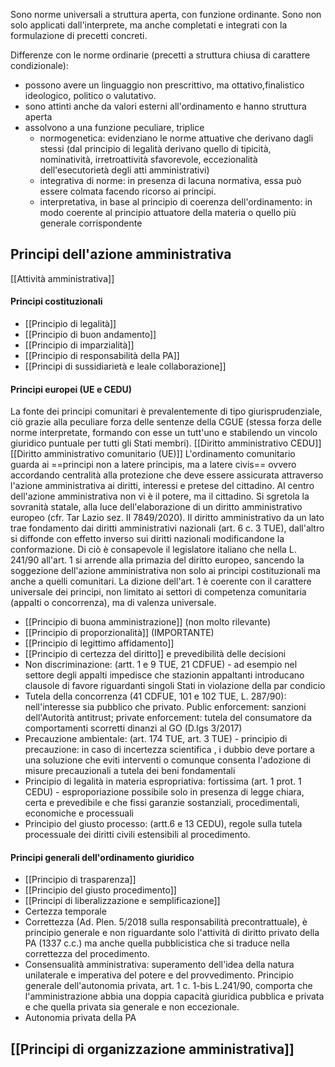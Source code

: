 Sono norme universali a struttura aperta, con funzione ordinante. Sono non solo applicati dall'interprete, ma anche completati e integrati con la formulazione di precetti concreti.

Differenze con le norme ordinarie (precetti a struttura chiusa di carattere condizionale):
- possono avere un linguaggio non prescrittivo, ma ottativo,finalistico ideologico, politico o valutativo.
- sono attinti anche da valori esterni all'ordinamento e hanno struttura aperta
- assolvono a una funzione peculiare, triplice
	- normogenetica: evidenziano le norme attuative che derivano dagli stessi (dal principio di legalità derivano quello di tipicità, nominatività, irretroattività sfavorevole, eccezionalità dell'esecutorietà degli atti amministrativi)
	- integrativa di norme: in presenza di lacuna normativa, essa può essere colmata facendo ricorso ai principi.
	- interpretativa, in base al principio di coerenza dell'ordinamento: in modo coerente al principio attuatore della materia o quello più generale corrispondente

## Principi dell'azione amministrativa
[[Attività amministrativa]]


#### Principi costituzionali
- [[Principio di legalità]]
- [[Principio di buon andamento]]
- [[Principio di imparzialità]]
- [[Principio di responsabilità della PA]]
- [[Principi di sussidiarietà e leale collaborazione]]

#### Principi europei (UE e CEDU)
La fonte dei principi comunitari è prevalentemente di tipo giurisprudenziale, ciò grazie alla peculiare forza delle sentenze della CGUE (stessa forza delle norme interpretate, formando con esse un tutt'uno e stabilendo un vincolo giuridico puntuale per tutti gli Stati membri). [[Diritto amministrativo CEDU]][[Diritto amministrativo comunitario (UE)]]
L'ordinamento comunitario guarda ai ==principi non a latere principis, ma a latere civis== ovvero accordando centralità alla protezione che deve essere assicurata attraverso l'azione amministrativa ai diritti, interessi e pretese del cittadino. Al centro dell'azione amministrativa non vi è il potere, ma il cittadino. Si sgretola la sovranità statale, alla luce dell'elaborazione di un diritto amministrativo europeo (cfr. Tar Lazio sez. II 7849/2020).
Il diritto amministrativo da un lato trae fondamento dai diritti amministrativi nazionali (art. 6 c. 3 TUE), dall'altro si diffonde con effetto inverso sui diritti nazionali modificandone la conformazione.
Di ciò è consapevole il legislatore italiano che nella L. 241/90 all'art. 1 si arrende alla primazia del diritto europeo, sancendo la soggezione dell'azione amministrativa non solo ai principi costituzionali ma anche a quelli comunitari. La dizione dell'art. 1 è coerente con il carattere universale dei principi, non limitato ai settori di competenza comunitaria (appalti o concorrenza), ma di valenza universale.
- [[Principio di buona amministrazione]] (non molto rilevante)
- [[Principio di proporzionalità]] (IMPORTANTE)
- [[Principio di legittimo affidamento]]
- [[Principio di certezza del diritto]] e prevedibilità delle decisioni
- Non discriminazione: (artt. 1 e 9 TUE, 21 CDFUE) - ad esempio nel settore degli appalti impedisce che stazionin appaltanti introducano clausole di favore riguardanti singoli Stati in violazione della par condicio
- Tutela della concorrenza (41 CDFUE, 101 e 102 TUE, L. 287/90): nell'interesse sia pubblico che privato. Public enforcement: sanzioni dell'Autorità antitrust; private enforcement: tutela del consumatore da comportamenti scorretti dinanzi al GO (D.lgs 3/2017)
- Precauzione ambientale: (art. 174 TUE, art. 3 TUE) - principio di precauzione: in caso di incertezza scientifica , i dubbio deve portare a una soluzione che eviti interventi o comunque consenta l'adozione di misure precauzionali a tutela dei beni fondamentali
- Principio di legalità in materia espropriativa: fortissima (art. 1 prot. 1 CEDU) - esproporiazione possibile solo in presenza di legge chiara, certa e prevedibile e che fissi garanzie sostanziali, procedimentali, economiche e processuali
- Principio del giusto processo: (artt.6 e 13 CEDU), regole sulla tutela processuale dei diritti civili estensibili al procedimento.

#### Principi generali dell'ordinamento giuridico
- [[Principio di trasparenza]]
- [[Principio del giusto procedimento]]
- [[Principi di liberalizzazione e semplificazione]]
- Certezza temporale
- Correttezza (Ad. Plen. 5/2018 sulla responsabilità precontrattuale), è principio generale e non riguardante solo l'attività di diritto privato della PA (1337 c.c.) ma anche quella pubblicistica che si traduce nella correttezza del procedimento.
- Consensualità amministrativa: superamento dell'idea della natura unilaterale e imperativa del potere e del provvedimento. Principio generale dell'autonomia privata, art. 1 c. 1-bis L.241/90, comporta che l'amministrazione abbia una doppia capacità giuridica pubblica e privata e che quella privata sia generale e non eccezionale.
- Autonomia privata della PA

## [[Principi di organizzazione amministrativa]]
